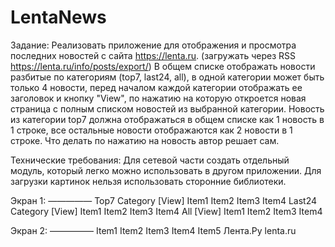 # LentaNews
Задание: Реализовать приложение для отображения и просмотра последних новостей с сайта https://lenta.ru. (загружать через RSS https://lenta.ru/info/posts/export/)
В общем списке отображать новости разбитые по категориям (top7, last24, all), в одной категории может быть только 4 новости, перед началом каждой категории отображать ее заголовок и кнопку "View", по нажатию на которую откроется новая страница с полным списком новостей из выбранной категории. 
Новость из категории top7 должна отображаться в общем списке как 1 новость в 1 строке, все остальные новости отображаются как 2 новости в 1 строке.
Что делать по нажатию на новость автор решает сам.

Технические требования: 
Для сетевой части создать отдельный модуль, который легко можно использовать в другом приложении.
Для загрузки картинок нельзя использовать сторонние библиотеки.

Экран 1:
—————
Top7 Category [View]
Item1
Item2
Item3
Item4
Last24 Category [View]
Item1 Item2
Item3 Item4
All [View]
Item1 Item2
Item3 Item4

Экран 2:
<Category name>
—————
Item1
Item2
Item3
Item4
Item5
Лента.Ру
lenta.ru
